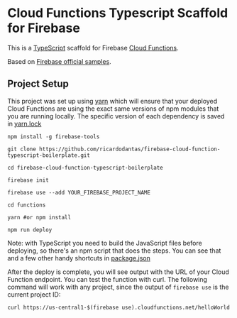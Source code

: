 # Cloud Functions Typescript Scaffold for Firebase

This is a
[TypeScript](https://www.typescriptlang.org/) scaffold for
 Firebase [Cloud Functions](https://firebase.google.com/products/functions).

 Based on [Firebase official samples](https://github.com/firebase/functions-samples/tree/master/typescript-getting-started).

## Project Setup

This project was set up using [yarn](https://yarnpkg.com) which will ensure
that your deployed Cloud Functions are using the exact same versions of
npm modules that you are running locally. The specific version of each
dependency is saved in [yarn.lock](functions/yarn.lock)

```
npm install -g firebase-tools

git clone https://github.com/ricardodantas/firebase-cloud-function-typescript-boilerplate.git

cd firebase-cloud-function-typescript-boilerplate

firebase init

firebase use --add YOUR_FIREBASE_PROJECT_NAME

cd functions

yarn #or npm install

npm run deploy

```

Note: with TypeScript you need to build the JavaScript files before
deploying, so there's an npm script that does the steps.  You can see
that and a few other handy shortcuts in [package.json](functions/package.json)

After the deploy is complete, you will see output with the URL of your
Cloud Function endpoint. You can test the function with curl.  The following
command will work with any project, since the output of `firebase use` is
the current project ID:
```
curl https://us-central1-$(firebase use).cloudfunctions.net/helloWorld
```
